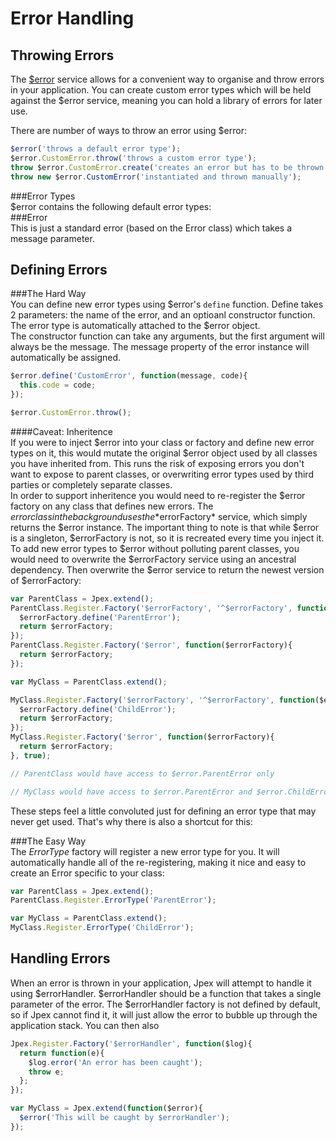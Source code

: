 Error Handling
==============
Throwing Errors
---------------
The [$error](./api/defaults/error.md) service allows for a convenient way to organise and throw errors in your application. You can create custom error types which will be held against the $error service, meaning you can hold a library of errors for later use.

There are number of ways to throw an error using $error:
```javascript
$error('throws a default error type');
$error.CustomError.throw('throws a custom error type');
throw $error.CustomError.create('creates an error but has to be thrown manually');
throw new $error.CustomError('instantiated and thrown manually');
```

###Error Types  
$error contains the following default error types:  
###Error  
This is just a standard error (based on the Error class) which takes a message parameter.  


Defining Errors
---------------
###The Hard Way  
You can define new error types using $error's `define` function. Define takes 2 parameters: the name of the error, and an optioanl constructor function. The error type is automatically attached to the $error object.  
The constructor function can take any arguments, but the first argument will always be the message. The message property of the error instance will automatically be assigned.
```javascript
$error.define('CustomError', function(message, code){
  this.code = code;
});

$error.CustomError.throw();
```

####Caveat: Inheritence  
If you were to inject $error into your class or factory and define new error types on it, this would mutate the original $error object used by all classes you have inherited from. This runs the risk of exposing errors you don't want to expose to parent classes, or overwriting error types used by third parties or completely separate classes.  
In order to support inheritence you would need to re-register the $error factory on any class that defines new errors. The $error class in the background uses the *$errorFactory* service, which simply returns the $error instance. The important thing to note is that while $error is a singleton, $errorFactory is not, so it is recreated every time you inject it.  
To add new error types to $error without polluting parent classes, you would need to overwrite the $errorFactory service using an ancestral dependency. Then overwrite the $error service to return the newest version of $errorFactory:
```javascript
var ParentClass = Jpex.extend();
ParentClass.Register.Factory('$errorFactory', '^$errorFactory', function($errorFactory){
  $errorFactory.define('ParentError');
  return $errorFactory;
});
ParentClass.Register.Factory('$error', function($errorFactory){
  return $errorFactory;
});

var MyClass = ParentClass.extend();

MyClass.Register.Factory('$errorFactory', '^$errorFactory', function($errorFactory){
  $errorFactory.define('ChildError');
  return $errorFactory;
});
MyClass.Register.Factory('$error', function($errorFactory){
  return $errorFactory;
}, true);

// ParentClass would have access to $error.ParentError only

// MyClass would have access to $error.ParentError and $error.ChildError.
```

These steps feel a little convoluted just for defining an error type that may never get used. That's why there is also a shortcut for this:

###The Easy Way  
The *ErrorType* factory will register a new error type for you. It will automatically handle all of the re-registering, making it nice and easy to create an Error specific to your class:
```javascript
var ParentClass = Jpex.extend();
ParentClass.Register.ErrorType('ParentError');

var MyClass = ParentClass.extend();
MyClass.Register.ErrorType('ChildError');
```

Handling Errors
---------------
When an error is thrown in your application, Jpex will attempt to handle it using $errorHandler. $errorHandler should be a function that takes a single parameter of the error. The $errorHandler factory is not defined by default, so if Jpex cannot find it, it will just allow the error to bubble up through the application stack. You can then also 
```javascript
Jpex.Register.Factory('$errorHandler', function($log){
  return function(e){
    $log.error('An error has been caught');
    throw e;
  };
});

var MyClass = Jpex.extend(function($error){
  $error('This will be caught by $errorHandler');
});
```